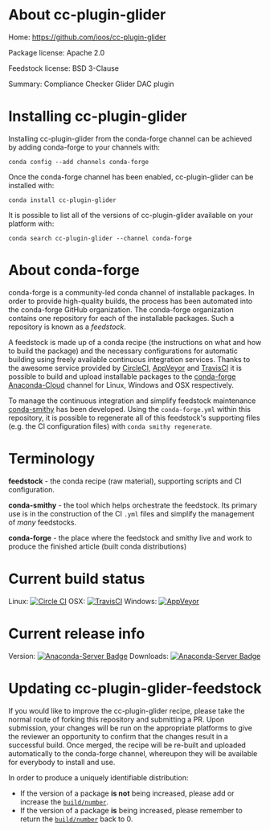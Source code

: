 About cc-plugin-glider
======================

Home: https://github.com/ioos/cc-plugin-glider

Package license: Apache 2.0

Feedstock license: BSD 3-Clause

Summary: Compliance Checker Glider DAC plugin



Installing cc-plugin-glider
===========================

Installing cc-plugin-glider from the conda-forge channel can be achieved by adding conda-forge to your channels with:

```
conda config --add channels conda-forge
```

Once the conda-forge channel has been enabled, cc-plugin-glider can be installed with:

```
conda install cc-plugin-glider
```

It is possible to list all of the versions of cc-plugin-glider available on your platform with:

```
conda search cc-plugin-glider --channel conda-forge
```


About conda-forge
=================

conda-forge is a community-led conda channel of installable packages.
In order to provide high-quality builds, the process has been automated into the
conda-forge GitHub organization. The conda-forge organization contains one repository 
for each of the installable packages. Such a repository is known as a *feedstock*.

A feedstock is made up of a conda recipe (the instructions on what and how to build
the package) and the necessary configurations for automatic building using freely
available continuous integration services. Thanks to the awesome service provided by
[CircleCI](https://circleci.com/), [AppVeyor](http://www.appveyor.com/)
and [TravisCI](https://travis-ci.org/) it is possible to build and upload installable
packages to the [conda-forge](https://anaconda.org/conda-forge)
[Anaconda-Cloud](http://docs.anaconda.org/) channel for Linux, Windows and OSX respectively.

To manage the continuous integration and simplify feedstock maintenance
[conda-smithy](http://github.com/conda-forge/conda-smithy) has been developed.
Using the ``conda-forge.yml`` within this repository, it is possible to regenerate all of
this feedstock's supporting files (e.g. the CI configuration files) with ``conda smithy regenerate``.


Terminology
===========

**feedstock** - the conda recipe (raw material), supporting scripts and CI configuration.

**conda-smithy** - the tool which helps orchestrate the feedstock.
                   Its primary use is in the construction of the CI ``.yml`` files
                   and simplify the management of *many* feedstocks.

**conda-forge** - the place where the feedstock and smithy live and work to
                  produce the finished article (built conda distributions)

Current build status
====================

Linux: [![Circle CI](https://circleci.com/gh/conda-forge/cc-plugin-glider-feedstock.svg?style=svg)](https://circleci.com/gh/conda-forge/cc-plugin-glider-feedstock)
OSX: [![TravisCI](https://travis-ci.org/conda-forge/cc-plugin-glider-feedstock.svg?branch=master)](https://travis-ci.org/conda-forge/cc-plugin-glider-feedstock) 
Windows: [![AppVeyor](https://ci.appveyor.com/api/projects/status/github/conda-forge/cc-plugin-glider-feedstock?svg=True)](https://ci.appveyor.com/project/conda-forge/cc-plugin-glider-feedstock/branch/master)

Current release info
====================
Version: [![Anaconda-Server Badge](https://anaconda.org/conda-forge/cc-plugin-glider/badges/version.svg)](https://anaconda.org/conda-forge/cc-plugin-glider)
Downloads: [![Anaconda-Server Badge](https://anaconda.org/conda-forge/cc-plugin-glider/badges/downloads.svg)](https://anaconda.org/conda-forge/cc-plugin-glider)


Updating cc-plugin-glider-feedstock
===================================

If you would like to improve the cc-plugin-glider recipe, please take the normal
route of forking this repository and submitting a PR. Upon submission, your changes will
be run on the appropriate platforms to give the reviewer an opportunity to confirm that the
changes result in a successful build. Once merged, the recipe will be re-built and uploaded
automatically to the conda-forge channel, whereupon they will be available for everybody to
install and use.

In order to produce a uniquely identifiable distribution:
 * If the version of a package **is not** being increased, please add or increase
   the [``build/number``](http://conda.pydata.org/docs/building/meta-yaml.html#build-number-and-string). 
 * If the version of a package **is** being increased, please remember to return
   the [``build/number``](http://conda.pydata.org/docs/building/meta-yaml.html#build-number-and-string)
   back to 0.
